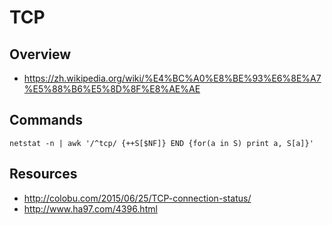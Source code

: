 # TCP

## Overview

- https://zh.wikipedia.org/wiki/%E4%BC%A0%E8%BE%93%E6%8E%A7%E5%88%B6%E5%8D%8F%E8%AE%AE

## Commands

    netstat -n | awk '/^tcp/ {++S[$NF]} END {for(a in S) print a, S[a]}'

## Resources

- http://colobu.com/2015/06/25/TCP-connection-status/
- http://www.ha97.com/4396.html
